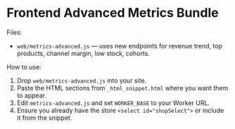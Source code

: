 # Frontend Advanced Metrics Bundle

Files:
- `web/metrics-advanced.js` — uses new endpoints for revenue trend, top products, channel margin, low stock, cohorts.

How to use:
1) Drop `web/metrics-advanced.js` into your site.
2) Paste the HTML sections from `_html_snippet.html` where you want them to appear.
3) Edit `metrics-advanced.js` and set `WORKER_BASE` to your Worker URL.
4) Ensure you already have the store `<select id="shopSelect">` or include it from the snippet.
